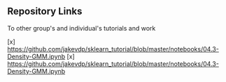 ## Repository  Links  


To other group's and individual's tutorials and work 

[x] https://github.com/jakevdp/sklearn_tutorial/blob/master/notebooks/04.3-Density-GMM.ipynb
[x] https://github.com/jakevdp/sklearn_tutorial/blob/master/notebooks/04.3-Density-GMM.ipynb 

